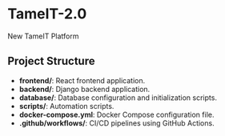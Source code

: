 # TameIT-2.0

New TameIT Platform

## Project Structure

- **frontend/**: React frontend application.
- **backend/**: Django backend application.
- **database/**: Database configuration and initialization scripts.
- **scripts/**: Automation scripts.
- **docker-compose.yml**: Docker Compose configuration file.
- **.github/workflows/**: CI/CD pipelines using GitHub Actions.
